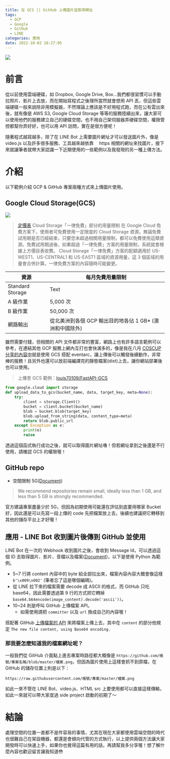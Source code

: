 ```yaml
---
title: 在 GCS || GitHub 上傳圖片並取得網址
tags:
  - GCP
  - Google
  - GitHub
  - LINE
categories: 應用
date: 2022-10-02 18:27:05
---
```



![](https://nijialin.com/images/common.jpeg)

# 前言

從以前使用雲端硬碟，如 Dropbox, Google Drive, Box...我們都很習慣可以手動拉照片、影片上去放，而在開始寫程式之後理所當然就會想用 API 丟，但這些雲端硬碟一般來說除非用模擬器，不然理論上應該是不好用程式跑，而在公有雲出來後，就有像是 AWS S3, Google Cloud Storage 等等的服務陸續出來，讓大家可以使用他們的服務建立自己的硬碟空間，也不用自己架伺服器弄硬碟空間，權限管控都幫你弄好好，也可以用 API 訪問，實在是很方便呢！

隨著程式越寫越多，除了在 LINE Bot 上需要圖片網址才可以發送圖片外，像是 video.js 以及許多很多服務、工具越來越依靠　 https 相關的網址來找圖片，接下來就讓筆者就帶大家認識一下近期使用的一些範例以及我發現的另一種上傳方法。

<!-- more -->

# 介紹

以下範例介紹 GCP & GitHub 專案兩種方式來上傳圖片使用。

## Google Cloud Storage(GCS)

![](https://nijialin.com/images/cloud-storage-productcard.jpg)

> [定價表](https://cloud.google.com/storage/pricing)
> Cloud Storage「一律免費」部分的用量限制
> 在 Google Cloud 免費方案下，使用者可免費使用一定限度的 Cloud Storage 資源。無論免費試用期是否已經結束，只要您未超過相關用量限制，都可以免費使用這類資源。免費試用期過後，如果超過「一律免費」方案的用量限制，系統就會根據上方價目表收費。
> Cloud Storage「一律免費」方案的配額適用於 US-WEST1、US-CENTRAL1 和 US-EAST1 區域的資源用量，這 3 個區域的用量會合併計算。一律免費方案的內容隨時可能變更。

| 資源             | 每月免費用量限制                                          |
| ---------------- | --------------------------------------------------------- |
| Standard Storage | Text                                                      |
| A 級作業         | 5,000 次                                                  |
| B 級作業         | 50,000 次                                                 |
| 網路輸出         | 從北美洲到各個 GCP 輸出目的地各佔 1 GB\* (澳洲和中國除外) |

雖然需要付錢，但相關的 API 文件都非常的豐富，網路上也有許多語言範例可以參考，在連結其他 GCP 服務上網內互打也會快滿多的，像是我在八月 [COSCUP 分享的內容中](https://nijialin.com/2022/08/20/gccp-creator-cc-subtitle/)就是使用 GCS 搭配 eventarc，讓上傳後可以觸發後續動作，非常棒的服務！且另外也還可以放前端編譯完的靜態檔案(dist)上去，讓你網站部署後也可以使用。

> 上傳至 GCS 範例：[louis70109/FastAPI-GCS](https://github.com/louis70109/FastAPI-GCS/blob/877189b984a6b10b8df1535e1f63b9e1b447c33c/utils/gcp.py#L4)

```Python
from google.cloud import storage
def upload_data_to_gcs(bucket_name, data, target_key, meta=None):
    try:
        client = storage.Client()
        bucket = client.bucket(bucket_name)
        blob = bucket.blob(target_key)
        blob.upload_from_string(data, content_type=meta)
        return blob.public_url
    except Exception as e:
        print(e)
        raise
```

透過這個函式執行成功之後，就可以取得圖片網址嚕！但若網址拿到之後還是不行使用，請確認 GCS 的權限喔！

## GitHub repo

- 空間限制 5G([Document](https://docs.github.com/en/repositories/working-with-files/managing-large-files/about-large-files-on-github))

> We recommend repositories remain small, ideally less than 1 GB, and less than 5 GB is strongly recommended.

官方建議專案盡量少於 5G，但因為初期使用可能還在評估到底要用哪家 Bucket 好，因此還是可以先寫一段上傳的 code 先把檔案放上去，後續也建議把它轉移到其他的儲存平台上才好喔！

## 應用 - LINE Bot 收到圖片後傳到 GitHub 並使用

LINE Bot 在一次的 Webhook 收到圖片之後，會收到 Message Id，可以透過這個 ID 去取得圖片、影片、音檔以及檔案([Document](https://developers.line.biz/en/reference/messaging-api/#get-content))，以下是使用 Python 為範例。

<script src="https://gist.github.com/louis70109/d9badb4defce9c33a5e89b1d2c0c82ed.js"></script>

- 5~7 行將 content 內容中的 byte 給全部拉出來，檔案內容內容大概會像這樣 `b'\x009\x002'` (筆者忘了這是哪個編碼)。
- 從 LINE 拉下來的檔案需要 decode 成 ASCII 的格式，而 GitHub 只吃 base64，因此需要透過第 9 行的方式把它轉掉 `base64.b64encode(image_content).decode('ascii'))`。
- 10~24 則是呼叫 GitHub 上傳檔案 API。
  - 如需使用請把 `committer` 以及 `url` 換成自己的內容喔！

搭配著 GitHub [上傳檔案的 API](https://docs.github.com/en/rest/repos/contents#create-or-update-file-contents) 來將檔案上傳上去，其中在 `content` 的部分他規定 `The new file content, using Base64 encoding.`

### 那我要怎麼知道我的檔案網址呢？

一般我們從 GitHub 介面點上進去專案時路徑都大概像是 `https://github.com/帳號/專案名稱/blob/master/檔案.png`，但因為圖片使用上這樣會抓不到原檔，在 GitHub 的儲存位置上則是以下：

```
https://raw.githubusercontent.com/帳號/專案/master/檔案.png
```

如此一來不管在 LINE Bot、video.js、HTML src 上要使用都可以直接這樣傳輸，如此一來就可以帶大家度過 side project 啟動的初期了～

# 結論

處理空間的位置一直都不是件容易的事情，尤其在現在大家都使用雲端空間的時代也很難自己在架設機器，都還是會傾向代管的方式執行，以上提供兩個方法讓大家開發時可以快速上手，如果你也覺得這篇有用的話，再請幫我多分享喔！想了解什麼內容也歡迎留言讓我知道😳 

<style>
  section.compact {
    font-size: 150%  
  }
  img[alt~="center"] {
    display: block;
    margin: 0 auto;
  }
</style>
